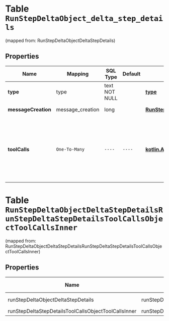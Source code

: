 
# Table `RunStepDeltaObject_delta_step_details`
(mapped from: RunStepDeltaObjectDeltaStepDetails)

## Properties
Name | Mapping | SQL Type | Default | Type | Description | Notes
---- | ------- | -------- | ------- | ---- | ----------- | -----
**type** | type | text NOT NULL |  | [**type**](#Type) | Always &#x60;message_creation&#x60;. | 
**messageCreation** | message_creation | long |  | [**RunStepDeltaStepDetailsMessageCreationObjectMessageCreation**](RunStepDeltaStepDetailsMessageCreationObjectMessageCreation.md) |  |  [optional] [foreignkey]
**toolCalls** | `One-To-Many` | `----` | `----`  | [**kotlin.Array&lt;RunStepDeltaStepDetailsToolCallsObjectToolCallsInner&gt;**](RunStepDeltaStepDetailsToolCallsObjectToolCallsInner.md) | An array of tool calls the run step was involved in. These can be associated with one of three types of tools: &#x60;code_interpreter&#x60;, &#x60;retrieval&#x60;, or &#x60;function&#x60;.  |  [optional]




# **Table `RunStepDeltaObjectDeltaStepDetailsRunStepDeltaStepDetailsToolCallsObjectToolCallsInner`**
(mapped from: RunStepDeltaObjectDeltaStepDetailsRunStepDeltaStepDetailsToolCallsObjectToolCallsInner)

## Properties
Name | Mapping | SQL Type | Default | Type | Description | Notes
---- | ------- | -------- | ------- | ---- | ----------- | -----
runStepDeltaObjectDeltaStepDetails | runStepDeltaObjectDeltaStepDetails | long | | kotlin.Long | Primary Key | *one*
runStepDeltaStepDetailsToolCallsObjectToolCallsInner | runStepDeltaStepDetailsToolCallsObjectToolCallsInner | long | | kotlin.Long | Foreign Key | *many*



